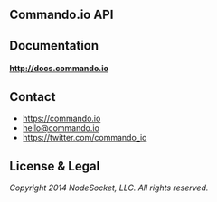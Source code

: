 Commando.io API
---------------

Documentation
-------------

#### http://docs.commando.io

Contact
-------

+ https://commando.io
+ hello@commando.io
+ https://twitter.com/commando_io

License & Legal
---------------

*Copyright 2014 NodeSocket, LLC.*
*All rights reserved.*
